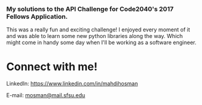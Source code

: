 ### My solutions to the API Challenge for Code2040's 2017 Fellows Application.

This was a really fun and exciting challenge! I enjoyed every moment of it and was able to learn some new python libraries along the way. Which might come in handy some day when I'll be working as a software engineer.

# Connect with me!

LinkedIn: https://www.linkedin.com/in/mahdihosman

E-mail: mosman@mail.sfsu.edu


